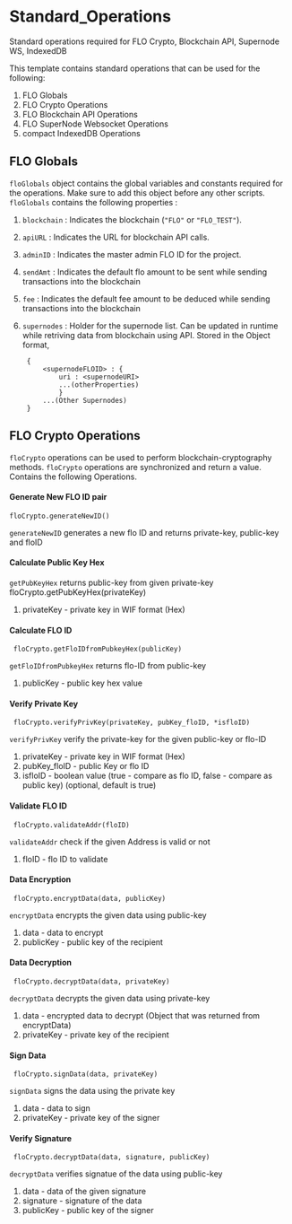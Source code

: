 # Standard_Operations
 Standard operations required for FLO Crypto, Blockchain API, Supernode WS, IndexedDB 

This template contains standard operations that can be used for the following:
1. FLO Globals
2. FLO Crypto  Operations 
3. FLO Blockchain API Operations
4. FLO SuperNode Websocket Operations
5. compact IndexedDB Operations

## FLO Globals 
`floGlobals` object contains the global variables and constants required for the operations.  Make sure to add this object before any other scripts.
`floGlobals` contains the following properties :
1. `blockchain` : Indicates the blockchain (`"FLO"` or `"FLO_TEST"`).
2. `apiURL` : Indicates the URL for blockchain API calls. 
3. `adminID` : Indicates the master admin FLO ID for the project.
4. `sendAmt` :  Indicates the default flo amount to be sent while sending transactions into the blockchain
5. `fee` : Indicates the default fee amount to be deduced while sending transactions into the blockchain
6. `supernodes` : Holder for the supernode list. Can be updated in runtime while retriving data from blockchain using API. Stored in the Object format,

		{
			<supernodeFLOID> : {
				uri : <supernodeURI>
				...(otherProperties)
				}
			...(Other Supernodes)
		}

## FLO Crypto Operations
`floCrypto` operations can be used to perform blockchain-cryptography methods. `floCrypto` operations are synchronized and return a value. Contains the following Operations.
#### Generate New FLO ID pair
	floCrypto.generateNewID()
 `generateNewID`  generates a new flo ID and returns private-key, public-key and floID

#### 	Calculate Public Key Hex
`getPubKeyHex` returns public-key from given private-key
	 floCrypto.getPubKeyHex(privateKey)
1. privateKey - private key in WIF format (Hex) 

#### 	Calculate FLO ID
	 floCrypto.getFloIDfromPubkeyHex(publicKey)
`getFloIDfromPubkeyHex` returns flo-ID from public-key
1. publicKey - public key hex value 

#### 	Verify Private Key
	 floCrypto.verifyPrivKey(privateKey, pubKey_floID, *isfloID)
`verifyPrivKey` verify the private-key for the given public-key or flo-ID
1. privateKey - private key in WIF format (Hex) 
2. pubKey_floID - public Key or flo ID
3. isfloID - boolean value (true - compare as flo ID, false - compare as public key) (optional, default is true)

#### 	Validate FLO ID
	 floCrypto.validateAddr(floID)
`validateAddr` check if the given Address is valid or not
1. floID - flo ID to validate 

#### 	Data Encryption
	 floCrypto.encryptData(data, publicKey)
`encryptData` encrypts the given data using public-key
1. data - data to encrypt
2. publicKey - public key of the recipient

#### 	Data Decryption
	 floCrypto.decryptData(data, privateKey)
`decryptData` decrypts the given data using private-key
1. data - encrypted data to decrypt (Object that was returned from encryptData)
2. privateKey - private key of the recipient

#### 	Sign Data
	 floCrypto.signData(data, privateKey)
`signData` signs the data using the private key
1. data - data to sign
2. privateKey - private key of the signer

####  Verify Signature
	 floCrypto.decryptData(data, signature, publicKey)
`decryptData` verifies signatue of the data using public-key
1. data - data of the given signature
2. signature - signature of the data
3. publicKey - public key of the signer
